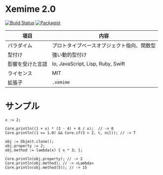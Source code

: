 # Xemime 2.0

[![Build Status](https://travis-ci.org/0918nobita/Xemime-2.png)](https://travis-ci.org/0918nobita/Xemime-2)  [![Packagist](https://img.shields.io/packagist/l/doctrine/orm.svg)]()

| 項目 | 内容 |
| --- | --- |
| パラダイム | プロトタイプベースオブジェクト指向、関数型 |
| 型付け | 強い動的型付け |
| 影響を受けた言語 | Io, JavaScript, Lisp, Ruby, Swift |
| ライセンス | MIT |
| 拡張子 | ``.xemime`` |

# サンプル

```
x := 2;

Core.println((1 + x) * (3 - 4) + 6 / x);  // -> 0
Core.println((1 == 1.0) && Core.if(3 > 2, t, nil)); // -> T

obj := Object.clone();
obj.property := 2;
obj.method := lambda(x) { x * 3; };

Core.println(obj.property); // -> 2
Core.println(obj.method); // -> <Lambda>
Core.println(obj.method(5)); // -> 15
```
